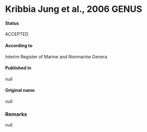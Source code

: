 # Kribbia Jung et al., 2006 GENUS

#### Status
ACCEPTED

#### According to
Interim Register of Marine and Nonmarine Genera

#### Published in
null

#### Original name
null

### Remarks
null